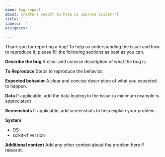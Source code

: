 ```yaml
---
name: Bug report
about: Create a report to help us improve scikit-rf
title: ''
labels: ''
assignees: ''

---
```


Thank you for reporting a bug! To help us understanding the issue and how to reproduce it, please fill the following sections as best as you can.

**Describe the bug**
A clear and concise description of what the bug is.

**To Reproduce**
Steps to reproduce the behavior:

**Expected behavior**
A clear and concise description of what you expected to happen.

**Data**
If applicable, add the data leading to the issue (a minimum example is appreciated) 

**Screenshots**
If applicable, add screenshots to help explain your problem.

**System**
 - OS:
 - scikit-rf version

**Additional context**
Add any other context about the problem here if relevant.
